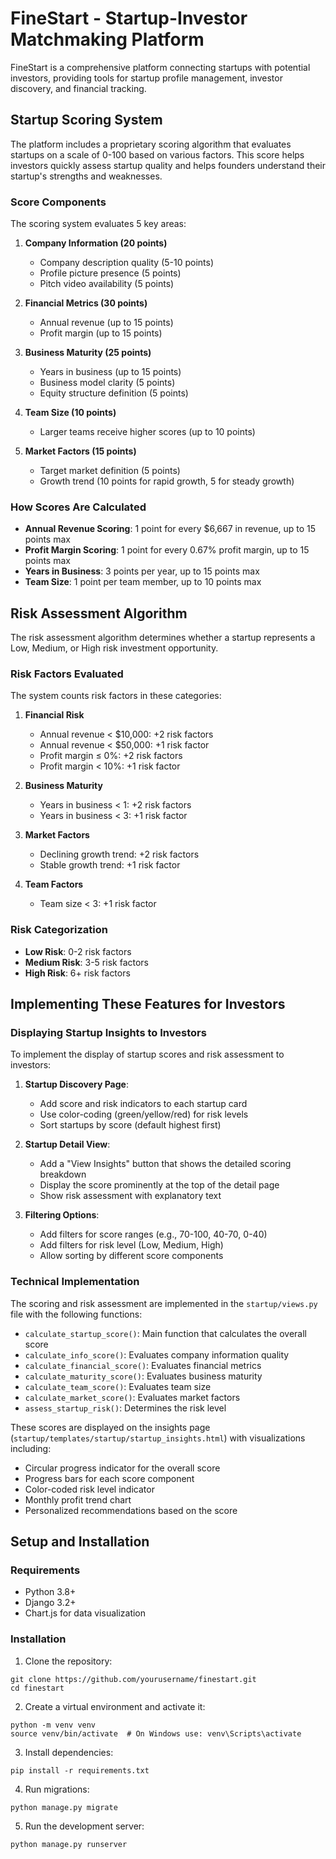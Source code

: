 # FineStart - Startup-Investor Matchmaking Platform

FineStart is a comprehensive platform connecting startups with potential investors, providing tools for startup profile management, investor discovery, and financial tracking.

## Startup Scoring System

The platform includes a proprietary scoring algorithm that evaluates startups on a scale of 0-100 based on various factors. This score helps investors quickly assess startup quality and helps founders understand their startup's strengths and weaknesses.

### Score Components

The scoring system evaluates 5 key areas:

1. **Company Information (20 points)**
   - Company description quality (5-10 points)
   - Profile picture presence (5 points)
   - Pitch video availability (5 points)

2. **Financial Metrics (30 points)**
   - Annual revenue (up to 15 points)
   - Profit margin (up to 15 points)

3. **Business Maturity (25 points)**
   - Years in business (up to 15 points)
   - Business model clarity (5 points)
   - Equity structure definition (5 points)

4. **Team Size (10 points)**
   - Larger teams receive higher scores (up to 10 points)

5. **Market Factors (15 points)**
   - Target market definition (5 points)
   - Growth trend (10 points for rapid growth, 5 for steady growth)

### How Scores Are Calculated

- **Annual Revenue Scoring**: 1 point for every $6,667 in revenue, up to 15 points max
- **Profit Margin Scoring**: 1 point for every 0.67% profit margin, up to 15 points max
- **Years in Business**: 3 points per year, up to 15 points max
- **Team Size**: 1 point per team member, up to 10 points max

## Risk Assessment Algorithm

The risk assessment algorithm determines whether a startup represents a Low, Medium, or High risk investment opportunity.

### Risk Factors Evaluated

The system counts risk factors in these categories:

1. **Financial Risk**
   - Annual revenue < $10,000: +2 risk factors
   - Annual revenue < $50,000: +1 risk factor
   - Profit margin ≤ 0%: +2 risk factors
   - Profit margin < 10%: +1 risk factor

2. **Business Maturity**
   - Years in business < 1: +2 risk factors
   - Years in business < 3: +1 risk factor

3. **Market Factors**
   - Declining growth trend: +2 risk factors
   - Stable growth trend: +1 risk factor

4. **Team Factors**
   - Team size < 3: +1 risk factor

### Risk Categorization

- **Low Risk**: 0-2 risk factors
- **Medium Risk**: 3-5 risk factors
- **High Risk**: 6+ risk factors

## Implementing These Features for Investors

### Displaying Startup Insights to Investors

To implement the display of startup scores and risk assessment to investors:

1. **Startup Discovery Page**:
   - Add score and risk indicators to each startup card
   - Use color-coding (green/yellow/red) for risk levels
   - Sort startups by score (default highest first)

2. **Startup Detail View**:
   - Add a "View Insights" button that shows the detailed scoring breakdown
   - Display the score prominently at the top of the detail page
   - Show risk assessment with explanatory text

3. **Filtering Options**:
   - Add filters for score ranges (e.g., 70-100, 40-70, 0-40)
   - Add filters for risk level (Low, Medium, High)
   - Allow sorting by different score components

### Technical Implementation

The scoring and risk assessment are implemented in the `startup/views.py` file with the following functions:

- `calculate_startup_score()`: Main function that calculates the overall score
- `calculate_info_score()`: Evaluates company information quality
- `calculate_financial_score()`: Evaluates financial metrics
- `calculate_maturity_score()`: Evaluates business maturity
- `calculate_team_score()`: Evaluates team size
- `calculate_market_score()`: Evaluates market factors
- `assess_startup_risk()`: Determines the risk level

These scores are displayed on the insights page (`startup/templates/startup/startup_insights.html`) with visualizations including:

- Circular progress indicator for the overall score
- Progress bars for each score component
- Color-coded risk level indicator
- Monthly profit trend chart
- Personalized recommendations based on the score

## Setup and Installation

### Requirements
- Python 3.8+
- Django 3.2+
- Chart.js for data visualization

### Installation

1. Clone the repository:
```
git clone https://github.com/yourusername/finestart.git
cd finestart
```

2. Create a virtual environment and activate it:
```
python -m venv venv
source venv/bin/activate  # On Windows use: venv\Scripts\activate
```

3. Install dependencies:
```
pip install -r requirements.txt
```

4. Run migrations:
```
python manage.py migrate
```

5. Run the development server:
```
python manage.py runserver
``` 